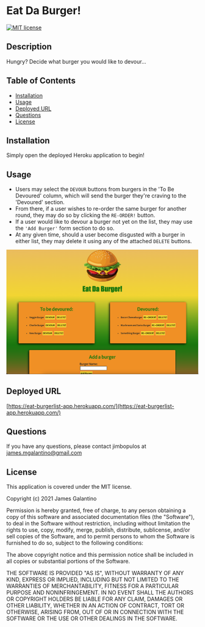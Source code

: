 # Eat Da Burger!

[![MIT license](https://img.shields.io/badge/License-MIT-blue.svg)](https://lbesson.mit-license.org/)

## Description

Hungry? Decide what burger you would like to devour...

## Table of Contents

- [Installation](#installation)
- [Usage](#usage)
- [Deployed URL](#deployed-url)
- [Questions](#questions)
- [License](#license)

## Installation

Simply open the deployed Heroku application to begin!

## Usage

- Users may select the `DEVOUR` buttons from burgers in the 'To Be Devoured' column, which will send the burger they're craving to the 'Devoured' section.
- From there, if a user wishes to re-order the same burger for another round, they may do so by clicking the `RE-ORDER!` button.
- If a user would like to devour a burger not yet on the list, they may use the `'Add Burger'` form section to do so.
- At any given time, should a user become disgusted with a burger in either list, they may delete it using any of the attached `DELETE` buttons.

![Eat-Da-Burger-app](images/Eat-Da-Burger-app.png)

## Deployed URL
[https://eat-burgerlist-app.herokuapp.com/](https://eat-burgerlist-app.herokuapp.com/)

## Questions

If you have any questions, please contact jimbopulos at james.mgalantino@gmail.com

## License

This application is covered under the MIT license.

Copyright (c) 2021 James Galantino

Permission is hereby granted, free of charge, to any person obtaining a copy
of this software and associated documentation files (the "Software"), to deal
in the Software without restriction, including without limitation the rights
to use, copy, modify, merge, publish, distribute, sublicense, and/or sell
copies of the Software, and to permit persons to whom the Software is
furnished to do so, subject to the following conditions:

The above copyright notice and this permission notice shall be included in all
copies or substantial portions of the Software.

THE SOFTWARE IS PROVIDED "AS IS", WITHOUT WARRANTY OF ANY KIND, EXPRESS OR
IMPLIED, INCLUDING BUT NOT LIMITED TO THE WARRANTIES OF MERCHANTABILITY,
FITNESS FOR A PARTICULAR PURPOSE AND NONINFRINGEMENT. IN NO EVENT SHALL THE
AUTHORS OR COPYRIGHT HOLDERS BE LIABLE FOR ANY CLAIM, DAMAGES OR OTHER
LIABILITY, WHETHER IN AN ACTION OF CONTRACT, TORT OR OTHERWISE, ARISING FROM,
OUT OF OR IN CONNECTION WITH THE SOFTWARE OR THE USE OR OTHER DEALINGS IN THE
SOFTWARE.
